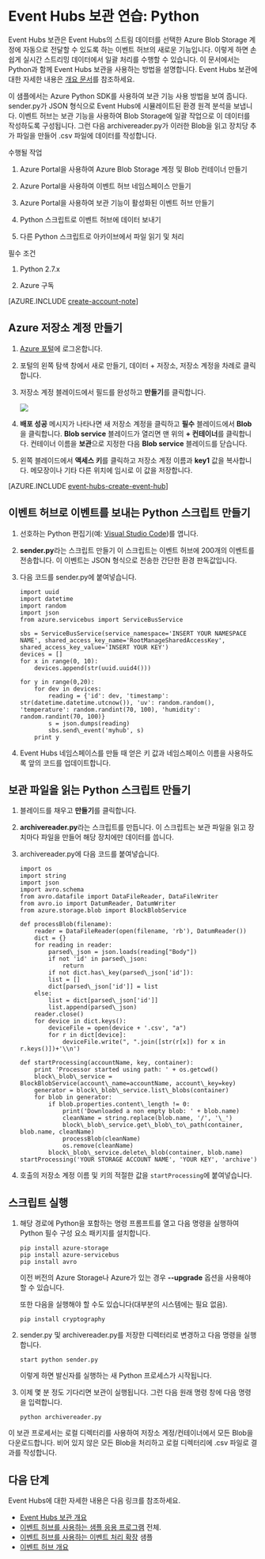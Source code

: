 <properties
	pageTitle="Azure Event Hubs 보관 연습 | Microsoft Azure"
	description="Azure Python SDK를 통해 Event Hubs 보관 기능을 사용하는 방법을 설명하는 예제입니다."
	services="event-hubs"
	documentationCenter=""
	authors="djrosanova"
	manager="timlt"
	editor=""/>

<tags
	ms.service="event-hubs"
	ms.workload="na"
	ms.tgt_pltfrm="na"
	ms.devlang="na"
	ms.topic="article"
	ms.date="09/13/2016"
	ms.author="darosa;sethm"/>

# Event Hubs 보관 연습: Python

Event Hubs 보관은 Event Hubs의 스트림 데이터를 선택한 Azure Blob Storage 계정에 자동으로 전달할 수 있도록 하는 이벤트 허브의 새로운 기능입니다. 이렇게 하면 손쉽게 실시간 스트리밍 데이터에서 일괄 처리를 수행할 수 있습니다. 이 문서에서는 Python과 함께 Event Hubs 보관을 사용하는 방법을 설명합니다. Event Hubs 보관에 대한 자세한 내용은 [개요 문서](event-hubs-archive-overview.md)를 참조하세요.

이 샘플에서는 Azure Python SDK를 사용하여 보관 기능 사용 방법을 보여 줍니다. sender.py가 JSON 형식으로 Event Hubs에 시뮬레이트된 환경 원격 분석을 보냅니다. 이벤트 허브는 보관 기능을 사용하여 Blob Storage에 일괄 작업으로 이 데이터를 작성하도록 구성됩니다. 그런 다음 archivereader.py가 이러한 Blob을 읽고 장치당 추가 파일을 만들어 .csv 파일에 데이터를 작성합니다.

수행될 작업

1.  Azure Portal을 사용하여 Azure Blob Storage 계정 및 Blob 컨테이너 만들기

2.  Azure Portal을 사용하여 이벤트 허브 네임스페이스 만들기

3.  Azure Portal을 사용하여 보관 기능이 활성화된 이벤트 허브 만들기

4.  Python 스크립트로 이벤트 허브에 데이터 보내기

5.  다른 Python 스크립트로 아카이브에서 파일 읽기 및 처리

필수 조건

1.  Python 2.7.x

2.  Azure 구독

[AZURE.INCLUDE [create-account-note](../../includes/create-account-note.md)]

## Azure 저장소 계정 만들기

1.  [Azure 포털][]에 로그온합니다.

2.  포털의 왼쪽 탐색 창에서 새로 만들기, 데이터 + 저장소, 저장소 계정을 차례로 클릭합니다.

3.  저장소 계정 블레이드에서 필드를 완성하고 **만들기**를 클릭합니다.

    ![][1]

4.  **배포 성공** 메시지가 나타나면 새 저장소 계정을 클릭하고 **필수** 블레이드에서 **Blob**을 클릭합니다. **Blob service** 블레이드가 열리면 맨 위의 **+ 컨테이너**를 클릭합니다. 컨테이너 이름을 **보관**으로 지정한 다음 **Blob service** 블레이드를 닫습니다.

5.  왼쪽 블레이드에서 **액세스 키**를 클릭하고 저장소 계정 이름과 **key1** 값을 복사합니다. 메모장이나 기타 다른 위치에 임시로 이 값을 저장합니다.

[AZURE.INCLUDE [event-hubs-create-event-hub](../../includes/event-hubs-create-event-hub.md)]

## 이벤트 허브로 이벤트를 보내는 Python 스크립트 만들기

1.  선호하는 Python 편집기(예: [Visual Studio Code][])를 엽니다.

2.  **sender.py**라는 스크립트 만들기 이 스크립트는 이벤트 허브에 200개의 이벤트를 전송합니다. 이 이벤트는 JSON 형식으로 전송한 간단한 환경 판독값입니다.

3.  다음 코드를 sender.py에 붙여넣습니다.

	```
	import uuid
	import datetime
	import random
	import json
	from azure.servicebus import ServiceBusService
	
	sbs = ServiceBusService(service_namespace='INSERT YOUR NAMESPACE NAME', shared_access_key_name='RootManageSharedAccessKey', shared_access_key_value='INSERT YOUR KEY')
	devices = []
	for x in range(0, 10):
	    devices.append(str(uuid.uuid4()))
	
	for y in range(0,20):
	    for dev in devices:
	        reading = {'id': dev, 'timestamp': str(datetime.datetime.utcnow()), 'uv': random.random(), 'temperature': random.randint(70, 100), 'humidity': random.randint(70, 100)}
	        s = json.dumps(reading)
	        sbs.send\_event('myhub', s)
	    print y
	```
4.  Event Hubs 네임스페이스를 만들 때 얻은 키 값과 네임스페이스 이름을 사용하도록 앞의 코드를 업데이트합니다.

## 보관 파일을 읽는 Python 스크립트 만들기

1.  블레이드를 채우고 **만들기**를 클릭합니다.

2.  **archivereader.py**라는 스크립트를 만듭니다. 이 스크립트는 보관 파일을 읽고 장치마다 파일을 만들어 해당 장치에만 데이터를 씁니다.

3.  archivereader.py에 다음 코드를 붙여넣습니다.

	```
    import os
	import string
	import json
	import avro.schema
	from avro.datafile import DataFileReader, DataFileWriter
	from avro.io import DatumReader, DatumWriter
	from azure.storage.blob import BlockBlobService
	
	def processBlob(filename):
	    reader = DataFileReader(open(filename, 'rb'), DatumReader())
	    dict = {}
	    for reading in reader:
	        parsed\_json = json.loads(reading["Body"])
	        if not 'id' in parsed\_json:
	            return
	        if not dict.has\_key(parsed\_json['id']):
	        list = []
	        dict[parsed\_json['id']] = list
	    else:
	        list = dict[parsed\_json['id']]
	        list.append(parsed\_json)
	    reader.close()
	    for device in dict.keys():
	        deviceFile = open(device + '.csv', "a")
	        for r in dict[device]:
	            deviceFile.write(", ".join([str(r[x]) for x in r.keys()])+'\\n')

	def startProcessing(accountName, key, container):
	    print 'Processor started using path: ' + os.getcwd()
	    block\_blob\_service = BlockBlobService(account\_name=accountName, account\_key=key)
	    generator = block\_blob\_service.list\_blobs(container)
	    for blob in generator:
	        if blob.properties.content\_length != 0:
	            print('Downloaded a non empty blob: ' + blob.name)
	            cleanName = string.replace(blob.name, '/', '\_')
	            block\_blob\_service.get\_blob\_to\_path(container, blob.name, cleanName)
	            processBlob(cleanName)
	            os.remove(cleanName)
	        block\_blob\_service.delete\_blob(container, blob.name)
	startProcessing('YOUR STORAGE ACCOUNT NAME', 'YOUR KEY', 'archive')
    ```

4.  호출의 저장소 계정 이름 및 키의 적절한 값을 `startProcessing`에 붙여넣습니다.

## 스크립트 실행

1.  해당 경로에 Python을 포함하는 명령 프롬프트를 열고 다음 명령을 실행하여 Python 필수 구성 요소 패키지를 설치합니다.

	```
    pip install azure-storage
	pip install azure-servicebus
	pip install avro
    ```
  
    이전 버전의 Azure Storage나 Azure가 있는 경우 **--upgrade** 옵션을 사용해야 할 수 있습니다.

    또한 다음을 실행해야 할 수도 있습니다(대부분의 시스템에는 필요 없음).

    ```
    pip install cryptography
    ```

2.  sender.py 및 archivereader.py를 저장한 디렉터리로 변경하고 다음 명령을 실행합니다.

    ```
    start python sender.py
    ```
    
    이렇게 하면 발신자를 실행하는 새 Python 프로세스가 시작됩니다.

3. 이제 몇 분 정도 기다리면 보관이 실행됩니다. 그런 다음 원래 명령 창에 다음 명령을 입력합니다.

    ```
    python archivereader.py
    ```

이 보관 프로세서는 로컬 디렉터리를 사용하여 저장소 계정/컨테이너에서 모든 Blob을 다운로드합니다. 비어 있지 않은 모든 Blob을 처리하고 로컬 디렉터리에 .csv 파일로 결과를 작성합니다.

## 다음 단계

Event Hubs에 대한 자세한 내용은 다음 링크를 참조하세요.

- [Event Hubs 보관 개요][]
- [이벤트 허브를 사용하는 샘플 응용 프로그램][] 전체.
- [이벤트 허브를 사용하는 이벤트 처리 확장][] 샘플
- [이벤트 허브 개요][]
 

[Azure 포털]: https://portal.azure.com/
[Event Hubs 보관 개요]: event-hubs-archive-overview.md
[1]: ./media/event-hubs-archive-python/event-hubs-python1.png
[About Azure storage accounts]: https://azure.microsoft.com/documentation/articles/storage-create-storage-account/
[Visual Studio Code]: https://code.visualstudio.com/
[이벤트 허브 개요]: event-hubs-overview.md
[이벤트 허브를 사용하는 샘플 응용 프로그램]: https://code.msdn.microsoft.com/Service-Bus-Event-Hub-286fd097
[이벤트 허브를 사용하는 이벤트 처리 확장]: https://code.msdn.microsoft.com/Service-Bus-Event-Hub-45f43fc3

<!---HONumber=AcomDC_0914_2016-->